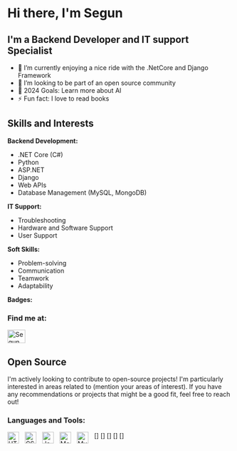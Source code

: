 # Hi there, I'm Segun

## I'm a Backend Developer and IT support Specialist

- 🌱 I’m currently enjoying a nice ride with the .NetCore and Django Framework
- 👯 I’m looking to be part of an open source community 
- 🥅 2024 Goals: Learn more about AI
- ⚡ Fun fact: I love to read books

## Skills and Interests

**Backend Development:**

* .NET Core (C#)
* Python
* ASP.NET
* Django
* Web APIs
* Database Management (MySQL, MongoDB)

**IT Support:**

* Troubleshooting
* Hardware and Software Support
* User Support

**Soft Skills:**

* Problem-solving
* Communication
* Teamwork
* Adaptability

**Badges:** 


### Find me at:
<a href="https://www.linkedin.com/in/obasootosegun/" target="blank"><img align="center" src="https://raw.githubusercontent.com/rahuldkjain/github-profile-readme-generator/master/src/images/icons/Social/linked-in-alt.svg" alt="Segun Obasooto" height="30" width="40" /></a>

## Open Source

I'm actively looking to contribute to open-source projects! I'm particularly interested in areas related to (mention your areas of interest). If you have any recommendations or projects that might be a good fit, feel free to reach out!

### Languages and Tools:

[<img align="left" alt="HTML5" width="26px" src="https://cdn.jsdelivr.net/gh/devicons/devicon/icons/html5/html5-original.svg" style="padding-right:10px;" />]
[<img align="left" alt="CSS3" width="26px" src="https://cdn.jsdelivr.net/gh/devicons/devicon/icons/css3/css3-original.svg" style="padding-right:10px;" />]
[<img align="left" alt="JavaScript" width="26px" src="https://cdn.jsdelivr.net/gh/devicons/devicon/icons/javascript/javascript-original.svg" style="padding-right:10px;" />]
[<img align="left" alt="MongoDB" width="26px" src="https://cdn.jsdelivr.net/gh/devicons/devicon/icons/mongodb/mongodb-original.svg" style="padding-right:10px;" />]
[<img align="left" alt="MySQL" width="26px" src="https://cdn.jsdelivr.net/gh/devicons/devicon/icons/mysql/mysql-original.svg" style="padding-right:10px;" />]






